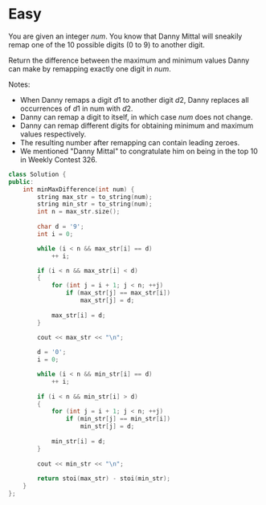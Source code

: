 # Easy

You are given an integer $num$. You know that Danny Mittal will sneakily remap one of the 10 possible digits (0 to 9) to another digit.

Return the difference between the maximum and minimum values Danny can make by remapping exactly one digit in $num$.

Notes:

- When Danny remaps a digit $d1$ to another digit $d2$, Danny replaces all occurrences of $d1$ in num with $d2$.
- Danny can remap a digit to itself, in which case $num$ does not change.
- Danny can remap different digits for obtaining minimum and maximum values respectively.
- The resulting number after remapping can contain leading zeroes.
- We mentioned "Danny Mittal" to congratulate him on being in the top 10 in Weekly Contest 326.

```cpp
class Solution {
public:
    int minMaxDifference(int num) {
        string max_str = to_string(num);
        string min_str = to_string(num);
        int n = max_str.size();
        
        char d = '9';
        int i = 0;

        while (i < n && max_str[i] == d)
            ++ i;

        if (i < n && max_str[i] < d)
        {
            for (int j = i + 1; j < n; ++j)
                if (max_str[j] == max_str[i])
                    max_str[j] = d;
            
            max_str[i] = d;
        }

        cout << max_str << "\n";
        
        d = '0';
        i = 0;

        while (i < n && min_str[i] == d)
            ++ i;
        
        if (i < n && min_str[i] > d)
        {
            for (int j = i + 1; j < n; ++j)
                if (min_str[j] == min_str[i])
                    min_str[j] = d;
            
            min_str[i] = d;
        }
        
        cout << min_str << "\n";
        
        return stoi(max_str) - stoi(min_str);
    }
};
```
